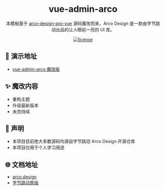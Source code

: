 <div align="center">
  <h1>vue-admin-arco</h1>
</div>

<div align="center">

本模板基于 [arco-design-pro-vue](https://arco.design/) 源码魔改而来，Arco Design 是一款由字节跳动出品的让人眼前一亮的 UI 库。

[![license](https://img.shields.io/badge/license-MIT-blue.svg)](https://github.com/arco-design/arco-design-pro/blob/main/LICENSE)

</div>

## 🔗 演示地址

- [vue-admin-arco 魔改版](https://vue-admin-beautiful.com/vue-admin-arco)

## ✨ 魔改内容

- 重构主题
- 升级最新版本
- 未完待续

## 📝 声明

- 本项目目前绝大多数源码均源自字节跳动 Arco Design 开源仓库
- 本项目仅用于个人学习用途

## 🌐 文档地址

- [arco.design](https://arco.design/vue/docs/start)
- [字节跳动原版](https://vue-pro.arco.design)
